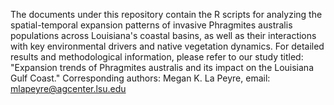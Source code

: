 The documents under this repository contain the R scripts for analyzing the spatial-temporal expansion patterns of invasive Phragmites australis populations across Louisiana's coastal basins, as well as their interactions with key environmental drivers and native vegetation dynamics.
For detailed results and methodological information, please refer to our study titled: "Expansion trends of Phragmites australis and its impact on the Louisiana Gulf Coast."
Corresponding authors: 
Megan K. La Peyre, email: mlapeyre@agcenter.lsu.edu
